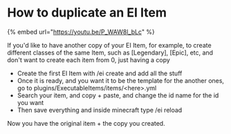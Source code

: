 # How to duplicate an EI Item

\{% embed url="https://youtu.be/P_WAW8l_bLc" %\}

If you'd like to have another copy of your EI Item, for example, to create different classes of the same Item, such as \[Legendary], \[Epic], etc, and don't want to create each item from 0, just having a copy

* Create the first EI Item with /ei create and add all the stuff
* Once it is ready, and you want it to be the template for the another ones, go to plugins/ExecutableItems/items/\<here>.yml
* Search your item, and copy + paste, and change the id name for the id you want
* Then save everything and inside minecraft type /ei reload

Now you have the original item + the copy you created.
